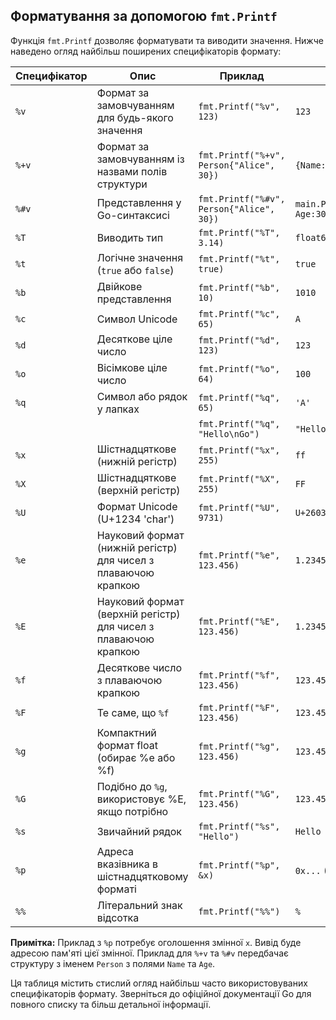 ## Форматування за допомогою `fmt.Printf`

Функція `fmt.Printf` дозволяє форматувати та виводити значення. Нижче наведено огляд найбільш поширених специфікаторів формату:

| Специфікатор | Опис                                                            | Приклад                                  | Вивід                               |
|--------------|-----------------------------------------------------------------|------------------------------------------|-------------------------------------|
| `%v`         | Формат за замовчуванням для будь-якого значення                 | `fmt.Printf("%v", 123)`                  | `123`                               |
| `%+v`        | Формат за замовчуванням із назвами полів структури              | `fmt.Printf("%+v", Person{"Alice", 30})` | `{Name:Alice Age:30}`               |
| `%#v`        | Представлення у Go-синтаксисі                                   | `fmt.Printf("%#v", Person{"Alice", 30})` | `main.Person{Name:"Alice", Age:30}` |
| `%T`         | Виводить тип                                                    | `fmt.Printf("%T", 3.14)`                 | `float64`                           |
| `%t`         | Логічне значення (`true` або `false`)                           | `fmt.Printf("%t", true)`                 | `true`                              |
| `%b`         | Двійкове представлення                                          | `fmt.Printf("%b", 10)`                   | `1010`                              |
| `%c`         | Символ Unicode                                                  | `fmt.Printf("%c", 65)`                   | `A`                                 |
| `%d`         | Десяткове ціле число                                            | `fmt.Printf("%d", 123)`                  | `123`                               |
| `%o`         | Вісімкове ціле число                                            | `fmt.Printf("%o", 64)`                   | `100`                               |
| `%q`         | Символ або рядок у лапках                                       | `fmt.Printf("%q", 65)`                   | `'A'`                               |
|              |                                                                 | `fmt.Printf("%q", "Hello\nGo")`          | `"Hello\nGo"`                       |
| `%x`         | Шістнадцяткове (нижній регістр)                                 | `fmt.Printf("%x", 255)`                  | `ff`                                |
| `%X`         | Шістнадцяткове (верхній регістр)                                | `fmt.Printf("%X", 255)`                  | `FF`                                |
| `%U`         | Формат Unicode (U+1234 'char')                                  | `fmt.Printf("%U", 9731)`                 | `U+2603 '☃'`                        |
| `%e`         | Науковий формат (нижній регістр) для чисел з плаваючою крапкою  | `fmt.Printf("%e", 123.456)`              | `1.234560e+02`                      |
| `%E`         | Науковий формат (верхній регістр) для чисел з плаваючою крапкою | `fmt.Printf("%E", 123.456)`              | `1.234560E+02`                      |
| `%f`         | Десяткове число з плаваючою крапкою                             | `fmt.Printf("%f", 123.456)`              | `123.456000`                        |
| `%F`         | Те саме, що `%f`                                                | `fmt.Printf("%F", 123.456)`              | `123.456000`                        |
| `%g`         | Компактний формат float (обирає %e або %f)                      | `fmt.Printf("%g", 123.456)`              | `123.456`                           |
| `%G`         | Подібно до `%g`, використовує %E, якщо потрібно                 | `fmt.Printf("%G", 123.456)`              | `123.456`                           |
| `%s`         | Звичайний рядок                                                 | `fmt.Printf("%s", "Hello")`              | `Hello`                             |
| `%p`         | Адреса вказівника в шістнадцятковому форматі                    | `fmt.Printf("%p", &x)`                   | `0x...` (адреса)                    |
| `%%`         | Літеральний знак відсотка                                       | `fmt.Printf("%%")`                       | `%`                                 |

**Примітка:** Приклад з `%p` потребує оголошення змінної `x`. Вивід буде адресою пам'яті цієї змінної. Приклад для `%+v` та `%#v` передбачає структуру з іменем `Person` з полями `Name` та `Age`.

Ця таблиця містить стислий огляд найбільш часто використовуваних специфікаторів формату. Зверніться до офіційної документації Go для повного списку та більш детальної інформації.